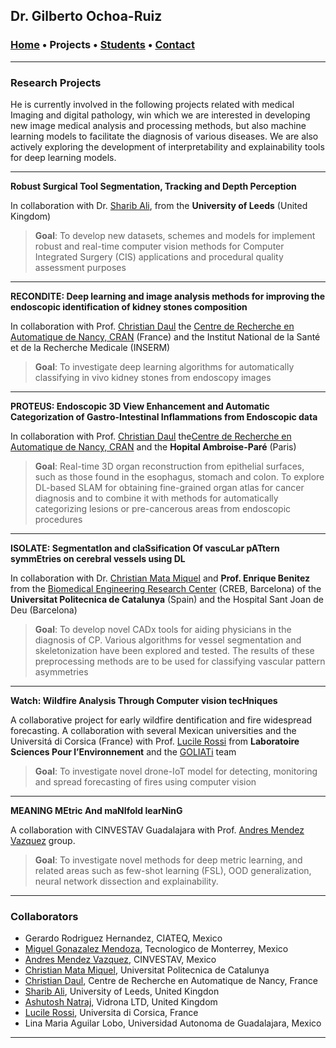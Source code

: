 ## Dr. Gilberto Ochoa-Ruiz

###   [Home](/index) • Projects • [Students](/students) • [Contact](/contact)
---

 
### Research Projects

He is currently involved in the following projects related with medical Imaging and digital pathology, win which we are interested in developing new image medical analysis and processing methods, but also machine learning models to facilitate the diagnosis of various diseases. We are also actively exploring the development of interpretability and explainability tools for deep learning models.


---


**Robust Surgical Tool Segmentation, Tracking and Depth Perception**

In collaboration with Dr. [Sharib Ali](https://scholar.google.com/citations?user=NX8ifFkAAAAJ&hl=en),  from the **University of Leeds** (United Kingdom)

>**Goal**: To develop new datasets, schemes and models for implement robust and real-time computer vision methods for Computer Integrated Surgery (CIS) applications and procedural quality assessment purposes


---

**RECONDITE: Deep learning and image analysis methods for improving the endoscopic identification of kidney stones composition**

In collaboration with Prof. [Christian Daul](https://scholar.google.fr/citations?user=XPH6u74AAAAJ&hl=fr) the [Centre de Recherche en Automatique de Nancy, CRAN](http://www.cran.univ-lorraine.fr/) (France) and the Institut National de la Santé et de la Recherche Medicale (INSERM)

>**Goal**: To investigate deep learning algorithms for automatically classifying in vivo kidney stones from endoscopy images


---

**PROTEUS: Endoscopic 3D View Enhancement and Automatic Categorization of Gastro-Intestinal Inflammations from Endoscopic data**

In collaboration with Prof. [Christian Daul](https://scholar.google.fr/citations?user=XPH6u74AAAAJ&hl=fr) the[Centre de Recherche en Automatique de Nancy, CRAN](http://www.cran.univ-lorraine.fr/) and the **Hopital Ambroise-Paré** (Paris)

>**Goal**: Real-time 3D organ reconstruction from epithelial surfaces, such as those found in the esophagus, stomach and colon. To explore DL-based SLAM for obtaining fine-grained organ atlas for cancer diagnosis and to combine it with methods for automatically categorizing lesions or pre-cancerous areas from endoscopic procedures

---

**ISOLATE: SegmentatIon and claSsification Of vascuLar pATtern symmEtries on cerebral vessels using DL**

In collaboration with Dr.  [Christian Mata Miquel](https://scholar.google.com/citations?user=PXBkuoIAAAAJ&hl=ca) and **Prof. Enrique Benitez** from the  [Biomedical Engineering Research Center](https://creb.upc.edu/) (CREB, Barcelona) of the **Universitat Politecnica de Catalunya** (Spain) and the Hospital Sant Joan de Deu (Barcelona)

>**Goal**: To develop novel CADx tools for aiding physicians in the diagnosis of CP. Various algorithms for vessel segmentation and skeletonization have been explored and tested. The results of these preprocessing methods are to be used for classifying vascular pattern asymmetries


---

**Watch: Wildfire Analysis Through Computer vision tecHniques**

A collaborative project for early wildfire dentification and fire widespread forecasting. A collaboration with several Mexican universities and the Universitá di Corsica (France) with Prof. [Lucile Rossi](https://scholar.google.com/citations?user=KTuyZzEAAAAJ&hl=fr) from **Laboratoire Sciences Pour l’Environnement** and the [GOLIATi](https://goliat.universita.corsica/?lang=en) team

>**Goal**: To investigate novel drone-IoT model for detecting, monitoring and spread forecasting of fires using computer vision

---

**MEANING MEtric And maNIfold learNinG**

A collaboration with CINVESTAV Guadalajara with Prof. [Andres Mendez Vazquez](https://unidad.gdl.cinvestav.mx/investigadores/investigador.php?inv=5) group.

>**Goal**: To investigate novel methods for deep metric learning, and related areas such as few-shot learning (FSL), OOD generalization, neural network dissection and explainability.

---



### Collaborators

* Gerardo Rodriguez Hernandez, CIATEQ, Mexico
* [Miguel Gonazalez Mendoza](https://scholar.google.com/citations?user=ggU9-8IAAAAJ&hl=en), Tecnologico de Monterrey, Mexico
* [Andres Mendez Vazquez](https://unidad.gdl.cinvestav.mx/investigadores/investigador.php?inv=5), CINVESTAV, Mexico
* [Christian Mata Miquel](https://scholar.google.com/citations?user=PXBkuoIAAAAJ&hl=ca), Universitat Politecnica de Catalunya
* [Christian Daul](https://scholar.google.fr/citations?user=XPH6u74AAAAJ&hl=fr), Centre de Recherche en Automatique de Nancy, France
* [Sharib Ali](https://scholar.google.com/citations?user=NX8ifFkAAAAJ&hl=en), University of Leeds, United Kingdon
* [Ashutosh Natraj](https://scholar.google.com/citations?user=vuQtqtoAAAAJ&hl=en), Vidrona LTD, United Kingdom
* [Lucile Rossi](https://scholar.google.com/citations?user=KTuyZzEAAAAJ&hl=fr), Universita di Corsica, France
* Lina Maria Aguilar Lobo, Universidad Autonoma de Guadalajara, Mexico

---






